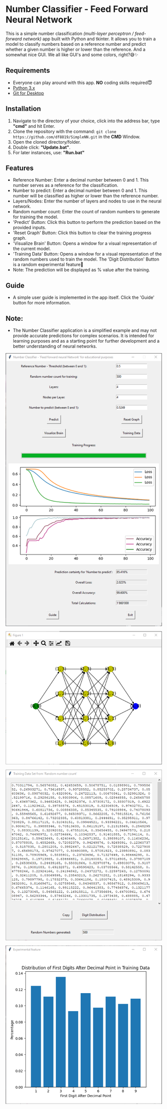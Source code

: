 # Number Classifier - Feed Forward Neural Network

This is a simple number classification _(multi-layer perceptron / feed-forward network)_ app built with Python and tkinter. It allows you to train a model to classify numbers based on a reference number and predict whether a given number is higher or lower than the reference. And a somewhat nice GUI. We all like GUI's and some colors, right?😅✨

## Requirements

- Everyone can play around with this app. **NO** coding skills required😇
- [Python 3.x](https://www.python.org/downloads/)
- [Git for Desktop](https://git-scm.com/downloads)

## Installation

1. Navigate to the directory of your choice, click into the address bar, type **"cmd"** and hit Enter.
2. Clone the repository with the command: `git clone https://github.com/df8819/SimpleNN.git` in the **CMD** Window.
3. Open the cloned directory/folder.
4. Double click: **"Update.bat"**.
5. For later instances, use: **"Run.bat"**

## Features

- Reference Number: Enter a decimal number between 0 and 1. This number serves as a reference for the classification.
- Number to predict: Enter a decimal number between 0 and 1. This number will be classified as higher or lower than the reference number.
- Layers/Nodes: Enter the number of layers and nodes to use in the neural network.
- Random number count: Enter the count of random numbers to generate for training the model.
- 'Predict' Button: Click this button to perform the prediction based on the provided inputs.
- 'Reset Graph' Button: Click this button to clear the training progress graph.
- 'Visualize Brain' Button: Opens a window for a visual representation of the current model.
- 'Training Data' Button: Opens a window for a visual representation of the random numbers used to train the model. The 'Digit Distribution' Button is a random experimental feature👀
- Note: The prediction will be displayed as % value after the training.

## Guide

- A simple user guide is implemented in the app itself. Click the 'Guide' button for more information.

## Note:
- The Number Classifier application is a simplified example and may not provide accurate predictions for complex scenarios. It is intended for learning purposes and as a starting point for further development and a better understanding of neural networks.


![Main Window](/1690014966.png)

![Brain](/1689894983.png)

![Training Set](/1690015091.png)

![Bar-Graph](/1690015108.png)
